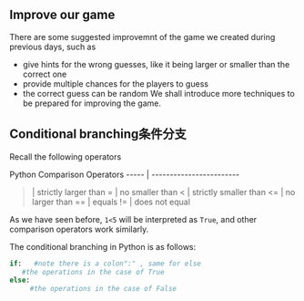 ## Improve our game
There are some suggested improvemnt of the game we created during previous days, such as
- give hints for the wrong guesses, like it being larger or smaller than the correct one
- provide multiple chances for the players to guess
- the correct guess can be random
We shall introduce more techniques to be prepared for improving the game.

## Conditional branching条件分支
Recall the following operators

Python Comparison Operators
----- | ------------------------
> | strictly larger than
>= | no smaller than
< | strictly smaller than
<= | no larger than
== | equals
!= | does not equal

As we have seen before, `1<5` will be interpreted as `True`, and other comparison operators work similarly.

The conditional branching in Python is as follows:
```Python
if:   #note there is a colon":" , same for else
   #the operations in the case of True
else:
     #the operations in the case of False
```
